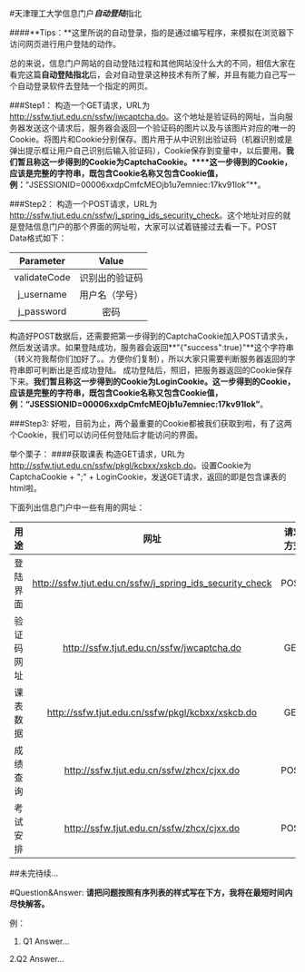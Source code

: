#天津理工大学信息门户***自动登陆***指北

####**Tips：**这里所说的自动登录，指的是通过编写程序，来模拟在浏览器下访问网页进行用户登陆的动作。

总的来说，信息门户网站的自动登陆过程和其他网站没什么大的不同，相信大家在看完这篇**自动登陆指北**后，会对自动登录这种技术有所了解，并且有能力自己写一个自动登录软件去登陆一个指定的网页。

###Step1：
构造一个GET请求，URL为<http://ssfw.tjut.edu.cn/ssfw/jwcaptcha.do>。这个地址是验证码的网址，当向服务器发送这个请求后，服务器会返回一个验证码的图片以及与该图片对应的唯一的Cookie。将图片和Cookie分别保存。图片用于从中识别出验证码（机器识别或是弹出提示框让用户自己识别后输入验证码），Cookie保存到变量中，以后要用。**我们暂且称这一步得到的Cookie为CaptchaCookie。****这一步得到的Cookie，应该是完整的字符串，既包含Cookie名称又包含Cookie值，例：**“JSESSIONID=00006xxdpCmfcMEOjb1u7emniec:17kv91lok”**。

###Step2：
构造一个POST请求，URL为<http://ssfw.tjut.edu.cn/ssfw/j_spring_ids_security_check>。这个地址对应的就是登陆信息门户的那个界面的网址啦，大家可以试着链接过去看一下。POST Data格式如下：

Parameter|Value
:-:|:-:
validateCode|识别出的验证码
j_username|用户名（学号）
j_password|密码
构造好POST数据后，还需要把第一步得到的CaptchaCookie加入POST请求头，然后发送请求。如果登陆成功，服务器会返回**"{\"success\":true}"**这个字符串（转义符我帮你们加好了。。方便你们复制），所以大家只需要判断服务器返回的字符串即可判断出是否成功登陆。
成功登陆后，照旧，把服务器返回的Cookie保存下来。**我们暂且称这一步得到的Cookie为LoginCookie。**这一步得到的Cookie，应该是完整的字符串，既包含Cookie名称又包含Cookie值，例：**“JSESSIONID=00006xxdpCmfcMEOjb1u7emniec:17kv91lok”**。

###Step3:
好啦，目前为止，两个最重要的Cookie都被我们获取到啦，有了这两个Cookie，我们可以访问任何登陆后才能访问的界面。
     
举个栗子：
####获取课表
构造GET请求，URL为<http://ssfw.tjut.edu.cn/ssfw/pkgl/kcbxx/xskcb.do>。设置Cookie为CaptchaCookie + ";" + LoginCookie，发送GET请求，返回的即是包含课表的html啦。
    
下面列出信息门户中一些有用的网址：

用途|网址|请求方式
:-:|:-:|:-:
登陆界面|<http://ssfw.tjut.edu.cn/ssfw/j_spring_ids_security_check>|POST
验证码网址|<http://ssfw.tjut.edu.cn/ssfw/jwcaptcha.do>|GET
课表数据|<http://ssfw.tjut.edu.cn/ssfw/pkgl/kcbxx/xskcb.do>|GET
成绩查询|<http://ssfw.tjut.edu.cn/ssfw/zhcx/cjxx.do>|POST
考试安排|<http://ssfw.tjut.edu.cn/ssfw/zhcx/cjxx.do>|POST

##未完待续...


#Question&Answer:
**请把问题按照有序列表的样式写在下方，我将在最短时间内尽快解答。**

例：

1. Q1
    Answer...

2.Q2
Answer...



